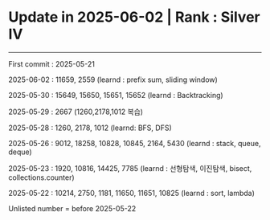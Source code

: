 <h1>Update in 2025-06-02 | Rank : Silver IV</h1>
<hr>
<p>First commit : 2025-05-21</p>
<p>2025-06-02 : 11659, 2559 (learnd : prefix sum, sliding window)</p>
<p>2025-05-30 : 15649, 15650, 15651, 15652 (learnd : Backtracking)</p>
<p>2025-05-29 : 2667 (1260,2178,1012 복습)</p>
<p>2025-05-28 : 1260, 2178, 1012 (learnd: BFS, DFS)</p>
<p>2025-05-26 : 9012, 18258, 10828, 10845, 2164, 5430 (learnd : stack, queue, deque)</p>
<p>2025-05-23 : 1920, 10816, 14425, 7785 (learnd : 선형탐색, 이진탐색, bisect, collections.counter)</p>
<p>2025-05-22 : 10214, 2750, 1181, 11650, 11651, 10825 (learnd : sort, lambda)<p>
<p>Unlisted number = before 2025-05-22 </p>